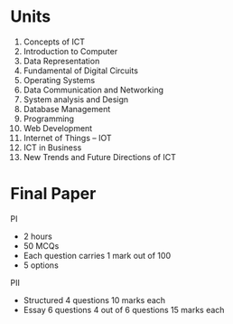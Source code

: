 # Units

1. Concepts of ICT
2. Introduction to Computer
3. Data Representation
4. Fundamental of Digital Circuits
5. Operating Systems
6. Data Communication and Networking
7. System analysis and Design
8. Database Management
9. Programming
10. Web Development
11. Internet of Things – IOT
12. ICT in Business
13. New Trends and Future Directions of ICT

# Final Paper

PI

- 2 hours
- 50 MCQs
- Each question carries 1 mark out of 100
- 5 options

PII

- Structured
  4 questions
  10 marks each
- Essay
  6 questions
  4 out of 6 questions
  15 marks each
